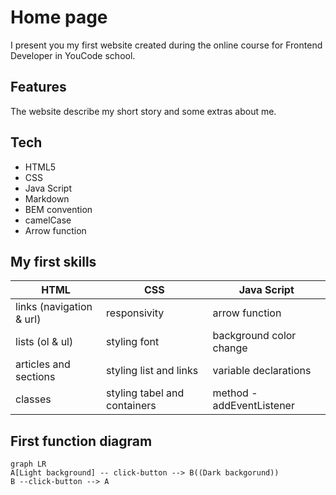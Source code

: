 ﻿# Home page

I present you my first website created during the online course for Frontend Developer in YouCode school. 

## Features

The website describe my short story and some extras about me. 

## Tech

- HTML5
- CSS
- Java Script
- Markdown
- BEM convention
- camelCase
- Arrow function

## My first skills 

|HTML            	  	  |CSS                            |Java Script                  |
|-------------------------|-------------------------------|-----------------------------|
|links (navigation & url) |responsivity      		      |arrow function   			|
|lists (ol & ul)	      |styling font		              |background color change 		|
|articles and sections    |styling list and links		  |variable declarations 		|
|classes				  |styling tabel and containers   |method - addEventListener	|

## First function diagram

```mermaid
graph LR
A[Light background] -- click-button --> B((Dark backgorund))
B --click-button --> A 
```
